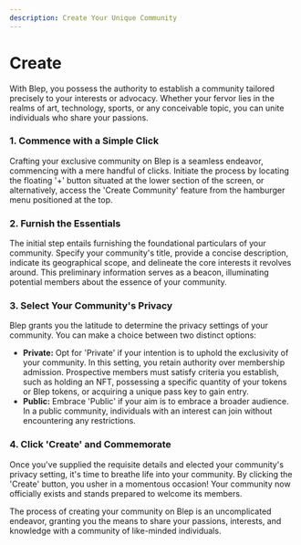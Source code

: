 ```yaml
---
description: Create Your Unique Community
---
```


# Create

With Blep, you possess the authority to establish a community tailored precisely to your interests or advocacy. Whether your fervor lies in the realms of art, technology, sports, or any conceivable topic, you can unite individuals who share your passions.

### 1. Commence with a Simple Click

Crafting your exclusive community on Blep is a seamless endeavor, commencing with a mere handful of clicks. Initiate the process by locating the floating '+' button situated at the lower section of the screen, or alternatively, access the 'Create Community' feature from the hamburger menu positioned at the top.

### 2. Furnish the Essentials

The initial step entails furnishing the foundational particulars of your community. Specify your community's title, provide a concise description, indicate its geographical scope, and delineate the core interests it revolves around. This preliminary information serves as a beacon, illuminating potential members about the essence of your community.

### 3. Select Your Community's Privacy

Blep grants you the latitude to determine the privacy settings of your community. You can make a choice between two distinct options:

* **Private:** Opt for 'Private' if your intention is to uphold the exclusivity of your community. In this setting, you retain authority over membership admission. Prospective members must satisfy criteria you establish, such as holding an NFT, possessing a specific quantity of your tokens or Blep tokens, or acquiring a unique pass key to gain entry.
* **Public:** Embrace 'Public' if your aim is to embrace a broader audience. In a public community, individuals with an interest can join without encountering any restrictions.

### 4. Click 'Create' and Commemorate

Once you've supplied the requisite details and elected your community's privacy setting, it's time to breathe life into your community. By clicking the 'Create' button, you usher in a momentous occasion! Your community now officially exists and stands prepared to welcome its members.

The process of creating your community on Blep is an uncomplicated endeavor, granting you the means to share your passions, interests, and knowledge with a community of like-minded individuals.
